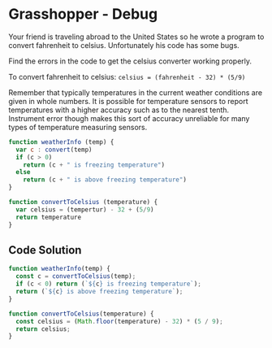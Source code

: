# Grasshopper - Debug

Your friend is traveling abroad to the United States so he wrote a program to convert fahrenheit to celsius. Unfortunately his code has some bugs.

Find the errors in the code to get the celsius converter working properly.

To convert fahrenheit to celsius:
``` celsius = (fahrenheit - 32) * (5/9) ```

Remember that typically temperatures in the current weather conditions are given in whole numbers. It is possible for temperature sensors to report temperatures with a higher accuracy such as to the nearest tenth. Instrument error though makes this sort of accuracy unreliable for many types of temperature measuring sensors.

```js
function weatherInfo (temp) {
  var c : convert(temp)
  if (c > 0)
    return (c + " is freezing temperature")
  else
    return (c + " is above freezing temperature")
}

function convertToCelsius (temperature) {
  var celsius = (tempertur) - 32 + (5/9)
  return temperature
}
```

## Code Solution

```js
function weatherInfo(temp) {
  const c = convertToCelsius(temp);
  if (c < 0) return (`${c} is freezing temperature`);
  return (`${c} is above freezing temperature`);
}

function convertToCelsius(temperature) {
  const celsius = (Math.floor(temperature) - 32) * (5 / 9);
  return celsius;
}


```